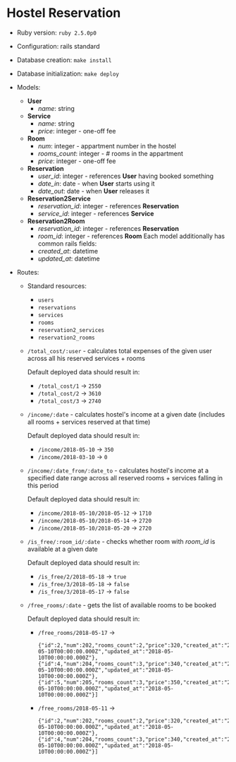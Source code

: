 # Hostel Reservation

* Ruby version: `ruby 2.5.0p0`

* Configuration: rails standard

* Database creation: `make install`

* Database initialization: `make deploy`

* Models:

  - **User**
    - *name*: string
  - **Service**
    - *name*: string
    - *price*: integer - one-off fee
  - **Room**
    - *num*: integer - appartment number in the hostel
    - *rooms_count*: integer - # rooms in the appartment
    - *price*: integer - one-off fee
  - **Reservation**
    - *user_id*: integer - references **User** having booked something
    - *date_in*: date - when **User** starts using it
    - *date_out*: date - when **User** releases it
  - **Reservation2Service**
    - *reservation_id*: integer - references **Reservation**
    - *service_id*: integer - references **Service**
  - **Reservation2Room**
    - *reservation_id*: integer - references **Reservation**
    - *room_id*: integer - references **Room**
  Each model additionally has common rails fields:
    - *created_at*: datetime
    - *updated_at*: datetime

* Routes:
  - Standard resources:
    - `users`
    - `reservations`
    - `services`
    - `rooms`
    - `reservation2_services`
    - `reservation2_rooms`
  - `/total_cost/:user` - calculates total expenses of the given user across all his reserved services + rooms

    Default deployed data should result in:
    - `/total_cost/1` -> `2550`
    - `/total_cost/2` -> `3610`
    - `/total_cost/3` -> `2740`
  - `/income/:date` - calculates hostel's income at a given date (includes all rooms + services reserved at that time)

    Default deployed data should result in:
    - `/income/2018-05-10` -> `350`
    - `/income/2018-03-10` -> `0`
  - `/income/:date_from/:date_to` - calculates hostel's income at a specified date range across all reserved rooms + services falling in this period

    Default deployed data should result in:
    - `/income/2018-05-10/2018-05-12` -> `1710`
    - `/income/2018-05-10/2018-05-14` -> `2720`
    - `/income/2018-05-10/2018-05-20` -> `2720`
  - `/is_free/:room_id/:date` - checks whether room with *room_id* is available at a given date

    Default deployed data should result in:
    - `/is_free/2/2018-05-18` -> `true`
    - `/is_free/3/2018-05-18` -> `false`
    - `/is_free/3/2018-05-17` -> `false`

  - `/free_rooms/:date` - gets the list of available rooms to be booked

    Default deployed data should result in:
    - `/free_rooms/2018-05-17` ->
      ```[{"id":1,"num":201,"rooms_count":2,"price":310,"created_at":"2018-05-10T00:00:00.000Z","updated_at":"2018-05-10T00:00:00.000Z"},
      {"id":2,"num":202,"rooms_count":2,"price":320,"created_at":"2018-05-10T00:00:00.000Z","updated_at":"2018-05-10T00:00:00.000Z"},
      {"id":4,"num":204,"rooms_count":3,"price":340,"created_at":"2018-05-10T00:00:00.000Z","updated_at":"2018-05-10T00:00:00.000Z"},
      {"id":5,"num":205,"rooms_count":3,"price":350,"created_at":"2018-05-10T00:00:00.000Z","updated_at":"2018-05-10T00:00:00.000Z"}]

    - `/free_rooms/2018-05-11` ->
      ```[{"id":1,"num":201,"rooms_count":2,"price":310,"created_at":"2018-05-10T00:00:00.000Z","updated_at":"2018-05-10T00:00:00.000Z"},
      {"id":2,"num":202,"rooms_count":2,"price":320,"created_at":"2018-05-10T00:00:00.000Z","updated_at":"2018-05-10T00:00:00.000Z"},
      {"id":4,"num":204,"rooms_count":3,"price":340,"created_at":"2018-05-10T00:00:00.000Z","updated_at":"2018-05-10T00:00:00.000Z"}]

